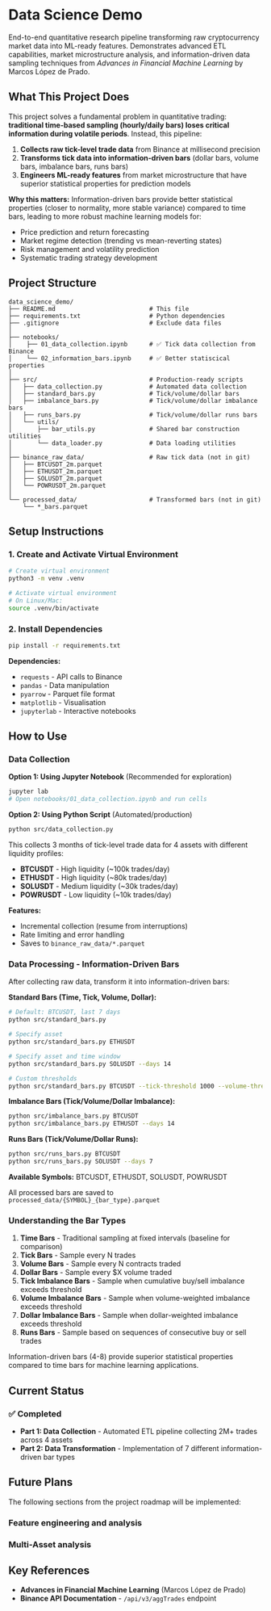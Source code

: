 # Data Science Demo

End-to-end quantitative research pipeline transforming raw cryptocurrency market data into ML-ready features. Demonstrates advanced ETL capabilities, market microstructure analysis, and information-driven data sampling techniques from *Advances in Financial Machine Learning* by Marcos López de Prado.

## What This Project Does

This project solves a fundamental problem in quantitative trading: **traditional time-based sampling (hourly/daily bars) loses critical information during volatile periods**. Instead, this pipeline:

1. **Collects raw tick-level trade data** from Binance at millisecond precision
2. **Transforms tick data into information-driven bars** (dollar bars, volume bars, imbalance bars, runs bars)
3. **Engineers ML-ready features** from market microstructure that have superior statistical properties for prediction models

**Why this matters:** Information-driven bars provide better statistical properties (closer to normality, more stable variance) compared to time bars, leading to more robust machine learning models for:
- Price prediction and return forecasting
- Market regime detection (trending vs mean-reverting states)
- Risk management and volatility prediction
- Systematic trading strategy development

## Project Structure

```
data_science_demo/
├── README.md                          # This file
├── requirements.txt                   # Python dependencies
├── .gitignore                         # Exclude data files
│
├── notebooks/
│    ├── 01_data_collection.ipynb      # ✅ Tick data collection from Binance 
│    └── 02_information_bars.ipynb     # ✅ Better statiscical properties
│
├── src/                               # Production-ready scripts
│   ├── data_collection.py             # Automated data collection
│   ├── standard_bars.py               # Tick/volume/dollar bars
│   ├── imbalance_bars.py              # Tick/volume/dollar imbalance bars
│   ├── runs_bars.py                   # Tick/volume/dollar runs bars
│   └── utils/
│       ├── bar_utils.py               # Shared bar construction utilities
│       └── data_loader.py             # Data loading utilities
│
├── binance_raw_data/                  # Raw tick data (not in git)
│   ├── BTCUSDT_2m.parquet
│   ├── ETHUSDT_2m.parquet
│   ├── SOLUSDT_2m.parquet
│   └── POWRUSDT_2m.parquet
│
└── processed_data/                    # Transformed bars (not in git)
    └── *_bars.parquet
```

## Setup Instructions

### 1. Create and Activate Virtual Environment

```bash
# Create virtual environment
python3 -m venv .venv

# Activate virtual environment
# On Linux/Mac:
source .venv/bin/activate
```

### 2. Install Dependencies

```bash
pip install -r requirements.txt
```

**Dependencies:**
- `requests` - API calls to Binance
- `pandas` - Data manipulation
- `pyarrow` - Parquet file format
- `matplotlib` - Visualisation
- `jupyterlab` - Interactive notebooks

## How to Use

### Data Collection

**Option 1: Using Jupyter Notebook** (Recommended for exploration)
```bash
jupyter lab
# Open notebooks/01_data_collection.ipynb and run cells
```

**Option 2: Using Python Script** (Automated/production)
```bash
python src/data_collection.py
```

This collects 3 months of tick-level trade data for 4 assets with different liquidity profiles:
- **BTCUSDT** - High liquidity (~100k trades/day)
- **ETHUSDT** - High liquidity (~80k trades/day)
- **SOLUSDT** - Medium liquidity (~30k trades/day)
- **POWRUSDT** - Low liquidity (~10k trades/day)

**Features:**
- Incremental collection (resume from interruptions)
- Rate limiting and error handling
- Saves to `binance_raw_data/*.parquet`

### Data Processing - Information-Driven Bars

After collecting raw data, transform it into information-driven bars:

**Standard Bars (Time, Tick, Volume, Dollar):**
```bash
# Default: BTCUSDT, last 7 days
python src/standard_bars.py

# Specify asset
python src/standard_bars.py ETHUSDT

# Specify asset and time window
python src/standard_bars.py SOLUSDT --days 14

# Custom thresholds
python src/standard_bars.py BTCUSDT --tick-threshold 1000 --volume-threshold 100 --dollar-threshold 1000000
```

**Imbalance Bars (Tick/Volume/Dollar Imbalance):**
```bash
python src/imbalance_bars.py BTCUSDT
python src/imbalance_bars.py ETHUSDT --days 14
```

**Runs Bars (Tick/Volume/Dollar Runs):**
```bash
python src/runs_bars.py BTCUSDT
python src/runs_bars.py SOLUSDT --days 7
```

**Available Symbols:** BTCUSDT, ETHUSDT, SOLUSDT, POWRUSDT

All processed bars are saved to `processed_data/{SYMBOL}_{bar_type}.parquet`

### Understanding the Bar Types

1. **Time Bars** - Traditional sampling at fixed intervals (baseline for comparison)
2. **Tick Bars** - Sample every N trades
3. **Volume Bars** - Sample every N contracts traded
4. **Dollar Bars** - Sample every $X volume traded
5. **Tick Imbalance Bars** - Sample when cumulative buy/sell imbalance exceeds threshold
6. **Volume Imbalance Bars** - Sample when volume-weighted imbalance exceeds threshold
7. **Dollar Imbalance Bars** - Sample when dollar-weighted imbalance exceeds threshold
8. **Runs Bars** - Sample based on sequences of consecutive buy or sell trades

Information-driven bars (4-8) provide superior statistical properties compared to time bars for machine learning applications.

## Current Status

### ✅ Completed
- **Part 1: Data Collection** - Automated ETL pipeline collecting 2M+ trades across 4 assets
- **Part 2: Data Transformation** - Implementation of 7 different information-driven bar types


## Future Plans

The following sections from the project roadmap will be implemented:

### Feature engineering and analysis
### Multi-Asset analysis

## Key References

- **Advances in Financial Machine Learning** (Marcos López de Prado)
- **Binance API Documentation** - `/api/v3/aggTrades` endpoint


